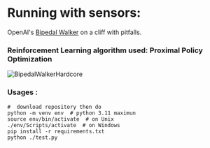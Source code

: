 # Running with sensors:

OpenAI's [Bipedal Walker](https://gymnasium.farama.org/environments/box2d/bipedal_walker/) on a cliff with pitfalls.

### Reinforcement Learning algorithm used: Proximal Policy Optimization

![BipedalWalkerHardcore](https://github.com/NicolasKeita/Runner_AI/assets/26335370/7005ac5e-99ce-4d2c-8b33-64023f649a67)

### Usages : 
```
#  download repository then do
python -m venv env  # python 3.11 maximun
source env/bin/activate  # on Unix
./env/Scripts/activate  # on Windows
pip install -r requirements.txt
python ./test.py
```
